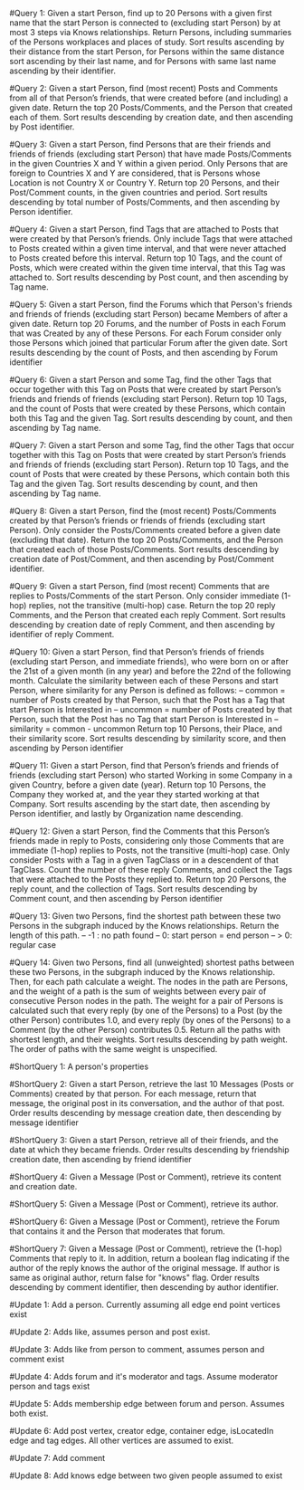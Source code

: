 #Query 1:
Given a start Person, find up to 20 Persons with a given first name that the start Person is connected to (excluding start Person) by at most 3 steps via Knows relationships. Return Persons, including summaries of the Persons workplaces and places of study. Sort results ascending by their distance from the start Person, for Persons within the same distance sort ascending by their last name, and for Persons with same last name ascending by their identifier.

#Query 2:
Given a start Person, find (most recent) Posts and Comments from all of that Person’s friends, that were created before (and including) a given date. Return the top 20 Posts/Comments, and the Person that created each of them. Sort results descending by creation date, and then ascending by Post identifier.

#Query 3:
Given a start Person, find Persons that are their friends and friends of friends (excluding start Person) that have made Posts/Comments in the given Countries X and Y within a given period. Only Persons that are foreign to Countries X and Y are considered, that is Persons whose Location is not Country X or Country Y. Return top 20 Persons, and their Post/Comment counts, in the given countries and period. Sort results descending by total number of Posts/Comments, and then ascending by Person identifier.

#Query 4:
Given a start Person, find Tags that are attached to Posts that were created by that Person’s friends. Only include Tags that were attached to Posts created within a given time interval, and that were never attached to Posts created before this interval. Return top 10 Tags, and the count of Posts, which were created within the given time interval, that this Tag was attached to. Sort results descending by Post count, and then ascending by Tag name.

#Query 5:
Given a start Person, find the Forums which that Person's friends and friends of friends (excluding start Person) became Members of after a given date. Return top 20 Forums, and the number of Posts in each Forum that was Created by any of these Persons. For each Forum consider only those Persons which joined that particular Forum after the given date. Sort results descending by the count of Posts, and then ascending by Forum identifier

#Query 6:
Given a start Person and some Tag, find the other Tags that occur together with this Tag on  Posts that were created by start Person’s friends and friends of friends (excluding start Person). Return top 10 Tags, and the count of Posts that were created by these Persons, which contain both this Tag and the given Tag. Sort results descending by count, and then ascending by Tag name.

#Query 7:
Given a start Person and some Tag, find the other Tags that occur together with this Tag on Posts that were created by start Person’s friends and friends of friends (excluding start Person). Return top 10 Tags, and the count of Posts that were created by these Persons, which contain both this Tag and the given Tag. Sort results descending by count, and then ascending by Tag name.

#Query 8:
Given a start Person, find the (most recent) Posts/Comments created by that Person’s friends or friends of friends (excluding start Person). Only consider the Posts/Comments created before a given date (excluding that date). Return the top 20 Posts/Comments, and the Person that created each of those Posts/Comments. Sort results descending by creation date of Post/Comment, and then ascending by Post/Comment identifier.

#Query 9:
Given a start Person, find (most recent) Comments that are replies to Posts/Comments of the start Person. Only consider immediate (1-hop) replies, not the transitive (multi-hop) case. Return the top 20 reply Comments, and the Person that created each reply Comment. Sort results descending by creation date of reply Comment, and then ascending by identifier of reply Comment.

#Query 10:
Given a start Person, find that Person’s friends of friends (excluding start Person, and immediate friends), who were born on or after the 21st of a given month (in any year) and before the 22nd of the following month. Calculate the similarity between each of these Persons and start Person, where similarity for any Person is defined as follows:
– common = number of Posts created by that Person, such that the Post has a Tag that start Person is Interested in
– uncommon = number of Posts created by that Person, such that the Post has no Tag that start Person is Interested in
– similarity = common - uncommon Return top 10 Persons, their Place, and their similarity score. Sort results descending by similarity score, and then ascending by Person identifier

#Query 11:
Given a start Person, find that Person’s friends and friends of friends (excluding start Person) who started Working in some Company in a given Country, before a given date (year). Return top 10 Persons, the Company they worked at, and the year they started working at that Company. Sort results ascending by the start date, then ascending by Person identifier, and lastly by Organization name descending.

#Query 12:
Given a start Person, find the Comments that this Person’s friends made in reply to Posts, considering only those Comments that are immediate (1-hop) replies to Posts, not the transitive (multi-hop) case. Only consider Posts with a Tag in a given TagClass or in a descendent of that TagClass. Count the number of these reply Comments, and collect the Tags that were attached to the Posts they replied to. Return top 20 Persons, the reply count, and the collection of Tags. Sort results descending by Comment count, and then ascending by Person identifier

#Query 13:
Given two Persons, find the shortest path between these two Persons in the subgraph induced by the Knows relationships. Return the length of this path.
– -1 : no path found
– 0: start person = end person
– > 0: regular case

#Query 14:
Given two Persons, find all (unweighted) shortest paths between these two Persons, in the subgraph induced by the Knows relationship. Then, for each path calculate a weight. The nodes in the path are Persons, and the weight of a path is the sum of weights between every pair of consecutive Person nodes in the path. The weight for a pair of Persons is calculated such that every reply (by one of the Persons) to a Post (by the other Person) contributes 1.0, and every reply (by ones of the Persons) to a Comment (by the other Person) contributes 0.5. Return all the paths with shortest length, and their weights. Sort results descending by path weight. The order of paths with the same weight is unspecified.

#ShortQuery 1:
A person's properties

#ShortQuery 2:
Given a start Person, retrieve the last 10 Messages (Posts or Comments) created by that person. For each message, return that message, the original post in its conversation, and the author of that post. Order results descending by message creation date, then descending by message identifier

#ShortQuery 3:
Given a start Person, retrieve all of their friends, and the date at which they became friends. Order results descending by friendship creation date, then ascending by friend identifier

#ShortQuery 4:
Given a Message (Post or Comment), retrieve its content and creation date.

#ShortQuery 5:
Given a Message (Post or Comment), retrieve its author.

#ShortQuery 6:
Given a Message (Post or Comment), retrieve the Forum that contains it and the Person that moderates that forum.

#ShortQuery 7:
Given a Message (Post or Comment), retrieve the (1-hop) Comments that reply to it. In addition, return a boolean flag indicating if the author of the reply knows the author of the original message. If author is same as original author, return false for "knows" flag. Order results descending by comment identifier, then descending by author identifier.

#Update 1:
Add a person. Currently assuming all edge end point vertices exist

#Update 2:
Adds like, assumes person and post exist.

#Update 3:
Adds like from person to comment, assumes person and comment exist

#Update 4:
Adds forum and it's moderator and tags. Assume moderator person and tags exist

#Update 5:
Adds membership edge between forum and person. Assumes both exist.

#Update 6:
Add post vertex, creator edge, container edge, isLocatedIn edge and tag edges. All other vertices are assumed to exist.

#Update 7:
Add comment

#Update 8:
Add knows edge between two given people assumed to exist

